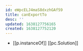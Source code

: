 ```yaml
---
id: eWpcELJ4maS8dxzhGAf59
title: canExportTo
desc: ''
updated: 1638127756165
created: 1638127752120
---
```




- [[p.instanceOf]] [[pc.Solution]]


